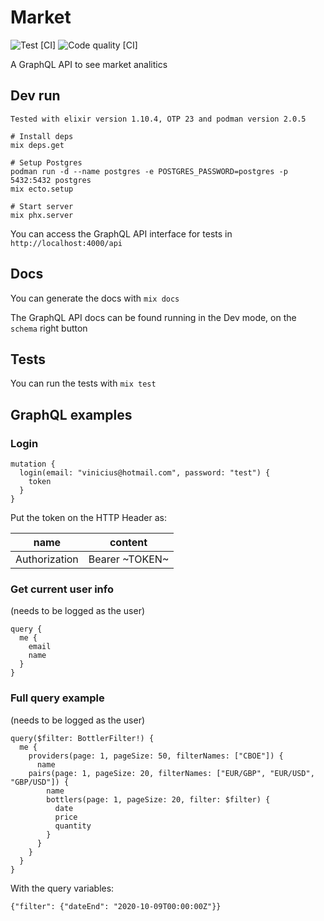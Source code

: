 # Market

![Test [CI]](https://github.com/shiryel/test-market/workflows/Test%20%5BCI%5D/badge.svg)
![Code quality [CI]](https://github.com/shiryel/test-market/workflows/Code%20quality%20%5BCI%5D/badge.svg)

A GraphQL API to see market analitics

## Dev run

`Tested with elixir version 1.10.4, OTP 23 and podman version 2.0.5`

```
# Install deps
mix deps.get

# Setup Postgres
podman run -d --name postgres -e POSTGRES_PASSWORD=postgres -p 5432:5432 postgres
mix ecto.setup

# Start server
mix phx.server
```

You can access the GraphQL API interface for tests in `http://localhost:4000/api`

## Docs

You can generate the docs with `mix docs`

The GraphQL API docs can be found running in the Dev mode, on the `schema` right button

## Tests

You can run the tests with `mix test`

## GraphQL examples

### Login
```
mutation {
  login(email: "vinicius@hotmail.com", password: "test") {
    token
  }
}
```

Put the token on the HTTP Header as:

name | content
-----|--------
Authorization | Bearer ~TOKEN~

### Get current user info

(needs to be logged as the user)

```
query {
  me {
    email
    name
  }
}
```

### Full query example

(needs to be logged as the user)

```
query($filter: BottlerFilter!) {
  me {
    providers(page: 1, pageSize: 50, filterNames: ["CBOE"]) {
      name
	pairs(page: 1, pageSize: 20, filterNames: ["EUR/GBP", "EUR/USD", "GBP/USD"]) {
        name
        bottlers(page: 1, pageSize: 20, filter: $filter) {
          date
          price
          quantity
        }
      }
    }
  }
}
```

With the query variables:

```
{"filter": {"dateEnd": "2020-10-09T00:00:00Z"}}
```
